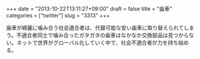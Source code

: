 +++
date = "2013-10-22T13:11:27+09:00"
draft = false
title = "歯車"
categories = ["twitter"]
slug = "3313"
+++

歯車が綺麗に噛み合う社会適合者は、代替可能な安い歯車に取り替えられてしまう。不適合者同士で噛み合ったガタガタの歯車はなかなか交換部品は見つからない。ネットで世界がグローバル化していく中で、社会不適合者が力を持ち始める。
